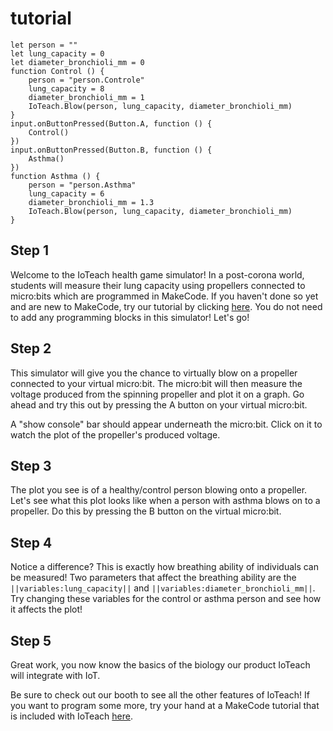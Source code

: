 # tutorial
```template
let person = ""
let lung_capacity = 0
let diameter_bronchioli_mm = 0
function Control () {
    person = "person.Controle"
    lung_capacity = 8
    diameter_bronchioli_mm = 1
    IoTeach.Blow(person, lung_capacity, diameter_bronchioli_mm)
}
input.onButtonPressed(Button.A, function () {
    Control()
})
input.onButtonPressed(Button.B, function () {
    Asthma()
})
function Asthma () {
    person = "person.Asthma"
    lung_capacity = 6
    diameter_bronchioli_mm = 1.3
    IoTeach.Blow(person, lung_capacity, diameter_bronchioli_mm)
}
```
## Step 1

Welcome to the IoTeach health game simulator!
In a post-corona world, students will measure their lung capacity using propellers connected to micro:bits which are programmed in MakeCode.
If you haven't done so yet and are new to MakeCode, try our tutorial by clicking [here](https://makecode.microbit.org/#tutorial:github:99enriqued/final-gala-tutorial/tutorial).
You do not need to add any programming blocks in this simulator!
Let's go!

## Step 2

This simulator will give you the chance to virtually blow on a propeller connected to your virtual micro:bit.
The micro:bit will then measure the voltage produced from the spinning propeller and plot it on a graph.
Go ahead and try this out by pressing the A button on your virtual micro:bit. 

A "show console" bar should appear underneath the micro:bit. Click on it to watch the plot of the propeller's produced voltage.

## Step 3 
The plot you see is of a healthy/control person blowing onto a propeller.
Let's see what this plot looks like when a person with asthma blows on to a propeller.
Do this by pressing the B button on the virtual micro:bit.

## Step 4
Notice a difference? This is exactly how breathing ability of individuals can be measured!
Two parameters that affect the breathing ability are the ``||variables:lung_capacity||`` and ``||variables:diameter_bronchioli_mm||``.
Try changing these variables for the control or asthma person and see how it affects the plot!

## Step 5
Great work, you now know the basics of the biology our product IoTeach will integrate with IoT.

Be sure to check out our booth to see all the other features of IoTeach!
If you want to program some more, try your hand at a MakeCode tutorial that is included with IoTeach [here](https://makecode.microbit.org/#tutorial:github:99enriqued/receiver-tutorial/tutorial).
